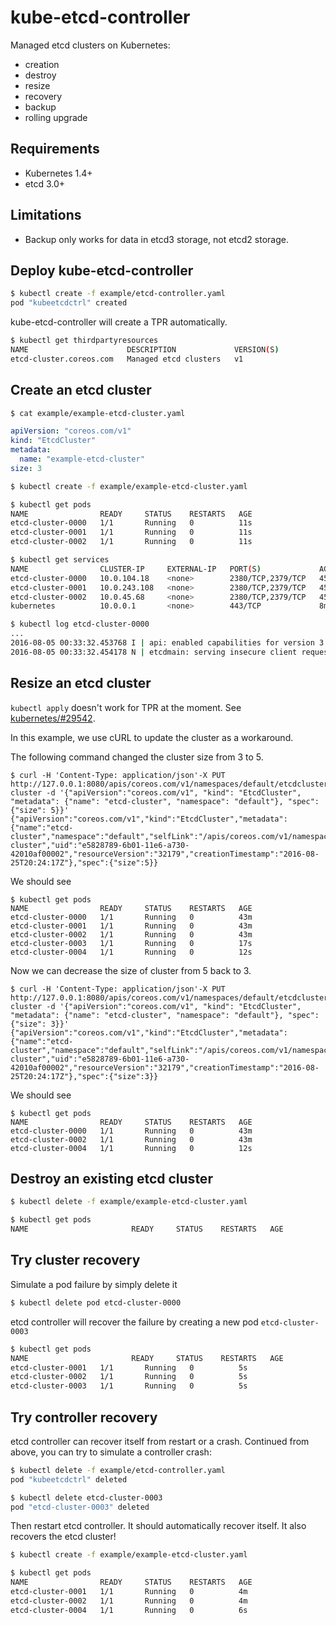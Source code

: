 # kube-etcd-controller

Managed etcd clusters on Kubernetes:

- creation
- destroy
- resize
- recovery
- backup
- rolling upgrade

## Requirements

- Kubernetes 1.4+
- etcd 3.0+

## Limitations

- Backup only works for data in etcd3 storage, not etcd2 storage.

## Deploy kube-etcd-controller

```bash
$ kubectl create -f example/etcd-controller.yaml
pod "kubeetcdctrl" created
```

kube-etcd-controller will create a TPR automatically.

```bash
$ kubectl get thirdpartyresources
NAME                      DESCRIPTION             VERSION(S)
etcd-cluster.coreos.com   Managed etcd clusters   v1
```

## Create an etcd cluster

```bash
$ cat example/example-etcd-cluster.yaml
```

```yaml
apiVersion: "coreos.com/v1"
kind: "EtcdCluster"
metadata:
  name: "example-etcd-cluster"
size: 3
```

```bash
$ kubectl create -f example/example-etcd-cluster.yaml
```

```bash
$ kubectl get pods
NAME                READY     STATUS    RESTARTS   AGE
etcd-cluster-0000   1/1       Running   0          11s
etcd-cluster-0001   1/1       Running   0          11s
etcd-cluster-0002   1/1       Running   0          11s
```

```bash
$ kubectl get services
NAME                CLUSTER-IP     EXTERNAL-IP   PORT(S)             AGE
etcd-cluster-0000   10.0.104.18    <none>        2380/TCP,2379/TCP   45s
etcd-cluster-0001   10.0.243.108   <none>        2380/TCP,2379/TCP   45s
etcd-cluster-0002   10.0.45.68     <none>        2380/TCP,2379/TCP   45s
kubernetes          10.0.0.1       <none>        443/TCP             8m
```

```bash
$ kubectl log etcd-cluster-0000
...
2016-08-05 00:33:32.453768 I | api: enabled capabilities for version 3.0
2016-08-05 00:33:32.454178 N | etcdmain: serving insecure client requests on 0.0.0.0:2379, this is strongly discouraged!
```

## Resize an etcd cluster

`kubectl apply` doesn't work for TPR at the moment. See [kubernetes/#29542](https://github.com/kubernetes/kubernetes/issues/29542).

In this example, we use cURL to update the cluster as a workaround.

The following command changed the cluster size from 3 to 5. 

```
$ curl -H 'Content-Type: application/json'-X PUT http://127.0.0.1:8080/apis/coreos.com/v1/namespaces/default/etcdclusters/etcd-cluster -d '{"apiVersion":"coreos.com/v1", "kind": "EtcdCluster", "metadata": {"name": "etcd-cluster", "namespace": "default"}, "spec": {"size": 5}}'
{"apiVersion":"coreos.com/v1","kind":"EtcdCluster","metadata":{"name":"etcd-cluster","namespace":"default","selfLink":"/apis/coreos.com/v1/namespaces/default/etcdclusters/etcd-cluster","uid":"e5828789-6b01-11e6-a730-42010af00002","resourceVersion":"32179","creationTimestamp":"2016-08-25T20:24:17Z"},"spec":{"size":5}}
```

We should see

```
$ kubectl get pods
NAME                READY     STATUS    RESTARTS   AGE
etcd-cluster-0000   1/1       Running   0          43m
etcd-cluster-0001   1/1       Running   0          43m
etcd-cluster-0002   1/1       Running   0          43m
etcd-cluster-0003   1/1       Running   0          17s
etcd-cluster-0004   1/1       Running   0          12s
```

Now we can decrease the size of cluster from 5 back to 3.

```
$ curl -H 'Content-Type: application/json'-X PUT http://127.0.0.1:8080/apis/coreos.com/v1/namespaces/default/etcdclusters/etcd-cluster -d '{"apiVersion":"coreos.com/v1", "kind": "EtcdCluster", "metadata": {"name": "etcd-cluster", "namespace": "default"}, "spec": {"size": 3}}'
{"apiVersion":"coreos.com/v1","kind":"EtcdCluster","metadata":{"name":"etcd-cluster","namespace":"default","selfLink":"/apis/coreos.com/v1/namespaces/default/etcdclusters/etcd-cluster","uid":"e5828789-6b01-11e6-a730-42010af00002","resourceVersion":"32179","creationTimestamp":"2016-08-25T20:24:17Z"},"spec":{"size":3}}
```

We should see

```
$ kubectl get pods
NAME                READY     STATUS    RESTARTS   AGE
etcd-cluster-0000   1/1       Running   0          43m
etcd-cluster-0002   1/1       Running   0          43m
etcd-cluster-0004   1/1       Running   0          12s
```

## Destroy an existing etcd cluster

```bash
$ kubectl delete -f example/example-etcd-cluster.yaml
```

```bash
$ kubectl get pods
NAME                       READY     STATUS    RESTARTS   AGE
```
## Try cluster recovery

Simulate a pod failure by simply delete it

```bash
$ kubectl delete pod etcd-cluster-0000
```

etcd controller will recover the failure by creating a new pod `etcd-cluster-0003`

```bash
$ kubectl get pods
NAME                       READY     STATUS    RESTARTS   AGE
etcd-cluster-0001   1/1       Running   0          5s
etcd-cluster-0002   1/1       Running   0          5s
etcd-cluster-0003   1/1       Running   0          5s
```

## Try controller recovery

etcd controller can recover itself from restart or a crash. Continued from above, you can try to simulate a controller crash:

```bash
$ kubectl delete -f example/etcd-controller.yaml
pod "kubeetcdctrl" deleted

$ kubectl delete etcd-cluster-0003
pod "etcd-cluster-0003" deleted
```

Then restart etcd controller. It should automatically recover itself. It also recovers the etcd cluster!

```bash
$ kubectl create -f example/example-etcd-cluster.yaml

$ kubectl get pods
NAME                READY     STATUS    RESTARTS   AGE
etcd-cluster-0001   1/1       Running   0          4m
etcd-cluster-0002   1/1       Running   0          4m
etcd-cluster-0004   1/1       Running   0          6s
```
